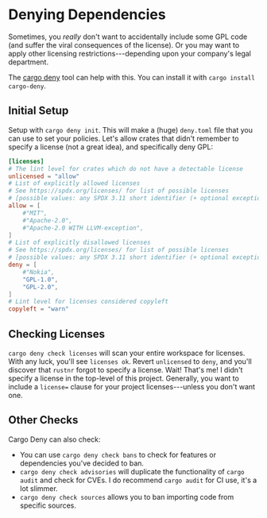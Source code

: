 # Denying Dependencies

Sometimes, you *really* don't want to accidentally include some GPL code (and suffer the viral consequences of the license). Or you may want to apply other licensing restrictions---depending upon your company's legal department.

The [cargo deny](https://github.com/EmbarkStudios/cargo-deny) tool can help with this. You can install it with `cargo install cargo-deny`.

## Initial Setup

Setup with `cargo deny init`. This will make a (huge) `deny.toml` file that you can use to set your policies. Let's allow crates that didn't remember to specify a license (not a great idea), and specifically deny GPL:

```toml
[licenses]
# The lint level for crates which do not have a detectable license
unlicensed = "allow"
# List of explicitly allowed licenses
# See https://spdx.org/licenses/ for list of possible licenses
# [possible values: any SPDX 3.11 short identifier (+ optional exception)].
allow = [
    #"MIT",
    #"Apache-2.0",
    #"Apache-2.0 WITH LLVM-exception",
]
# List of explicitly disallowed licenses
# See https://spdx.org/licenses/ for list of possible licenses
# [possible values: any SPDX 3.11 short identifier (+ optional exception)].
deny = [
    #"Nokia",
    "GPL-1.0",
    "GPL-2.0",
]
# Lint level for licenses considered copyleft
copyleft = "warn"
```

## Checking Licenses

`cargo deny check licenses` will scan your entire workspace for licenses. With any luck, you'll see `licenses ok`. Revert `unlicensed` to `deny`, and you'll discover that `rustnr` forgot to specify a license. Wait! That's me! I didn't specify a license in the top-level of this project. Generally, you want to include a `license=` clause for your project licenses---unless you don't want one.

## Other Checks

Cargo Deny can also check:

* You can use `cargo deny check bans` to check for features or dependencies you've decided to ban.
* `cargo deny check advisories` will duplicate the functionality of `cargo audit` and check for CVEs. I do recommend `cargo audit` for CI use, it's a lot slimmer.
* `cargo deny check sources` allows you to ban importing code from specific sources.
